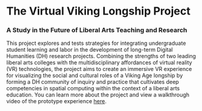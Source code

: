 # The Virtual Viking Longship Project
### A Study in the Future of Liberal Arts Teaching and Research

This project explores and tests strategies for integrating undergraduate student learning and labor in the development of long-term Digital Humanities (DH) research projects. Combining the strengths of two leading liberal arts colleges with the multidisciplinary affordances of virtual reality (VR) technologies, the project aims to create an immersive VR experience for visualizing the social and cultural roles of a Viking Age longship by forming a DH community of inquiry and practice that cultivates deep competencies in spatial computing within the context of a liberal arts education. You can learn more about the project and view a walkthrough video of the prototype experience [here](https://youtu.be/SJ-tCGOemZU).
